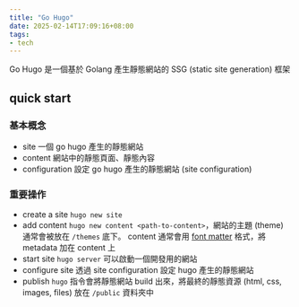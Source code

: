```yaml
---
title: "Go Hugo"
date: 2025-02-14T17:09:16+08:00
tags:
- tech
---
```

Go Hugo 是一個基於 Golang 產生靜態網站的 SSG (static site generation) 框架
## quick start
### 基本概念
- site
一個 go hugo 產生的靜態網站
- content
網站中的靜態頁面、靜態內容
- configuration
設定 go hugo 產生的靜態網站 (site configuration)

### 重要操作
- create a site
`hugo new site`
- add content
`hugo new content <path-to-content>`，網站的主題 (theme) 通常會被放在 `/themes` 底下。
content 通常會用 [font matter](https://gohugo.io/content-management/front-matter/) 格式，將 metadata 加在 content 上
- start site
`hugo server` 可以啟動一個開發用的網站
- configure site
透過 site configuration 設定 hugo 產生的靜態網站
- publish
`hugo` 指令會將靜態網站 build 出來，將最終的靜態資源 (html, css, images, files) 放在 `/public` 資料夾中
